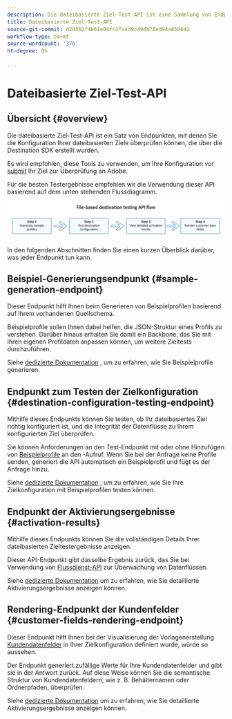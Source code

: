 ```yaml
---
description: Die dateibasierte Ziel-Test-API ist eine Sammlung von Endpunkten, mit denen Sie die Konfiguration Ihrer dateibasierten Ziele überprüfen können, die über die Destination SDK erstellt wurden.
title: Dateibasierte Ziel-Test-API
source-git-commit: d2d362f4b61e04fc2fa4d9cd9db70ed94a850642
workflow-type: tm+mt
source-wordcount: '376'
ht-degree: 0%

---
```



# Dateibasierte Ziel-Test-API

## Übersicht {#overview}

Die dateibasierte Ziel-Test-API ist ein Satz von Endpunkten, mit denen Sie die Konfiguration Ihrer dateibasierten Ziele überprüfen können, die über die Destination SDK erstellt wurden.

Es wird empfohlen, diese Tools zu verwenden, um Ihre Konfiguration vor [submit](submit-destination.md) Ihr Ziel zur Überprüfung an Adobe.

Für die besten Testergebnisse empfehlen wir die Verwendung dieser API basierend auf dem unten stehenden Flussdiagramm.

![Diagramm mit dem empfohlenen Zieltestfluss](assets/file-based-testing-flow.png)

In den folgenden Abschnitten finden Sie einen kurzen Überblick darüber, was jeder Endpunkt tun kann.

## Beispiel-Generierungsendpunkt {#sample-generation-endpoint}

Dieser Endpunkt hilft Ihnen beim Generieren von Beispielprofilen basierend auf Ihrem vorhandenen Quellschema.

Beispielprofile sollen Ihnen dabei helfen, die JSON-Struktur eines Profils zu verstehen. Darüber hinaus erhalten Sie damit ein Backbone, das Sie mit Ihren eigenen Profildaten anpassen können, um weitere Zieltests durchzuführen.

Siehe [dedizierte Dokumentation](file-based-sample-profile-generation-api.md) , um zu erfahren, wie Sie Beispielprofile generieren.

## Endpunkt zum Testen der Zielkonfiguration {#destination-configuration-testing-endpoint}

Mithilfe dieses Endpunkts können Sie testen, ob Ihr dateibasiertes Ziel richtig konfiguriert ist, und die Integrität der Datenflüsse zu Ihrem konfigurierten Ziel überprüfen.

Sie können Anforderungen an den Test-Endpunkt mit oder ohne Hinzufügen von [Beispielprofile](file-based-sample-profile-generation-api.md) an den -Aufruf. Wenn Sie bei der Anfrage keine Profile senden, generiert die API automatisch ein Beispielprofil und fügt es der Anfrage hinzu.

Siehe [dedizierte Dokumentation](file-based-destination-testing-api.md) , um zu erfahren, wie Sie Ihre Zielkonfiguration mit Beispielprofilen testen können.

## Endpunkt der Aktivierungsergebnisse {#activation-results}

Mithilfe dieses Endpunkts können Sie die vollständigen Details Ihrer dateibasierten Zieltestergebnisse anzeigen.

Dieser API-Endpunkt gibt dasselbe Ergebnis zurück, das Sie bei Verwendung von [Flussdienst-API](../api/update-destination-dataflows.md) zur Überwachung von Datenflüssen.

Siehe [dedizierte Dokumentation](file-based-destination-results-api.md) um zu erfahren, wie Sie detaillierte Aktivierungsergebnisse anzeigen können.

## Rendering-Endpunkt der Kundenfelder {#customer-fields-rendering-endpoint}

Dieser Endpunkt hilft Ihnen bei der Visualisierung der Vorlagenerstellung [Kundendatenfelder](file-based-destination-configuration.md#customer-data-fields) in Ihrer Zielkonfiguration definiert wurde, würde so aussehen.

Der Endpunkt generiert zufällige Werte für Ihre Kundendatenfelder und gibt sie in der Antwort zurück. Auf diese Weise können Sie die semantische Struktur von Kundendatenfeldern, wie z. B. Behälternamen oder Ordnerpfaden, überprüfen.

Siehe [dedizierte Dokumentation](file-based-render-template-api.md) um zu erfahren, wie Sie detaillierte Aktivierungsergebnisse anzeigen können.